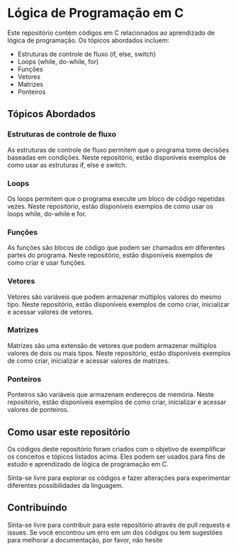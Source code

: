 # Lógica de Programação em C

Este repositório contém códigos em C relacionados ao aprendizado de lógica de programação. Os tópicos abordados incluem:

- Estruturas de controle de fluxo (if, else, switch)
- Loops (while, do-while, for)
- Funções
- Vetores
- Matrizes
- Ponteiros

## Tópicos Abordados

### Estruturas de controle de fluxo

As estruturas de controle de fluxo permitem que o programa tome decisões baseadas em condições. Neste repositório, estão disponíveis exemplos de como usar as estruturas if, else e switch.

### Loops

Os loops permitem que o programa execute um bloco de código repetidas vezes. Neste repositório, estão disponíveis exemplos de como usar os loops while, do-while e for.

### Funções

As funções são blocos de código que podem ser chamados em diferentes partes do programa. Neste repositório, estão disponíveis exemplos de como criar e usar funções.

### Vetores

Vetores são variáveis que podem armazenar múltiplos valores do mesmo tipo. Neste repositório, estão disponíveis exemplos de como criar, inicializar e acessar valores de vetores.

### Matrizes

Matrizes são uma extensão de vetores que podem armazenar múltiplos valores de dois ou mais tipos. Neste repositório, estão disponíveis exemplos de como criar, inicializar e acessar valores de matrizes.

### Ponteiros

Ponteiros são variáveis que armazenam endereços de memória. Neste repositório, estão disponíveis exemplos de como criar, inicializar e acessar valores de ponteiros.

## Como usar este repositório

Os códigos deste repositório foram criados com o objetivo de exemplificar os conceitos e tópicos listados acima. Eles podem ser usados para fins de estudo e aprendizado de lógica de programação em C.

Sinta-se livre para explorar os códigos e fazer alterações para experimentar diferentes possibilidades da linguagem.

## Contribuindo

Sinta-se livre para contribuir para este repositório através de pull requests e issues. Se você encontrou um erro em um dos códigos ou tem sugestões para melhorar a documentação, por favor, não hesite
